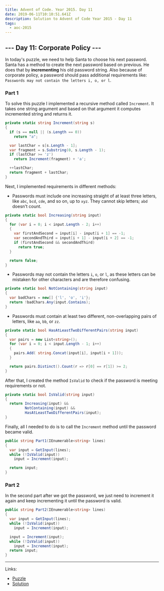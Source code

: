 ```yaml
---
title: Advent of Code. Year 2015. Day 11
date: 2019-06-11T10:10:51.641Z
description: Solution to Advent of Code Year 2015 - Day 11
tags:
  - aoc-2015
---
```

## --- Day 11: Corporate Policy ---

In today's puzzle, we need to help Santa to choose his next password. Santa has a method to create the next password based on previous. He does that by **incrementing** his old password string. Also because of corporate policy, a password should pass additional requirements like: `Passwords may not contain the letters i, o, or l`.

### Part 1

To solve this puzzle I implemented a recursive method called `Increment`. It takes one string argument and based on that argument it computes incremented string and returns it.

```csharp
private static string Increment(string s)
{
  if (s == null || (s.Length == 0))
    return "a";

  var lastChar = s[s.Length - 1];
  var fragment = s.Substring(0, s.Length - 1);
  if (lastChar >= 'z')
    return Increment(fragment) + 'a';

  ++lastChar;
  return fragment + lastChar;
}
```

Next, I implemented requirements in different methods:

- Passwords must include one increasing straight of at least three letters, like `abc`, `bcd`, `cde`, and so on, up to `xyz`. They cannot skip letters; `abd` doesn't count.

```csharp
private static bool Increasing(string input)
{
  for (var i = 0; i < input.Length - 2; i++)
  {
    var firstAndSecond = input[i] - input[i + 1] == -1;
    var secondAndThird = input[i + 1] - input[i + 2] == -1;
    if (firstAndSecond && secondAndThird)
      return true;
  }

  return false;
}
```

- Passwords may not contain the letters `i`, `o`, or `l`, as these letters can be mistaken for other characters and are therefore confusing.

```csharp
private static bool NotContaining(string input)
{
  var badChars = new[] {'l', 'o', 'i'};
  return !badChars.Any(input.Contains);
}
```

- Passwords must contain at least two different, non-overlapping pairs of letters, like `aa`, `bb`, or `zz`.

```csharp
private static bool HasAtLeastTwoDifferentPairs(string input)
{
  var pairs = new List<string>();
  for (var i = 0; i < input.Length - 1; i++)
  {
    pairs.Add( string.Concat(input[i], input[i + 1]));
  }

  return pairs.Distinct().Count(r => r[0] == r[1]) >= 2;
}
```

After that, I created the method `IsValid` to check if the password is meeting requirements or not.

```csharp
private static bool IsValid(string input)
{
  return Increasing(input) &&
         NotContaining(input) &&
         HasAtLeastTwoDifferentPairs(input);
}
```

Finally, all I needed to do is to call the `Increment` method until the password became valid.

```csharp
public string Part1(IEnumerable<string> lines)
{
  var input = GetInput(lines);
  while (!IsValid(input))
    input = Increment(input);

  return input;
}
```

### Part 2

In the second part after we got the password, we just need to increment it again and keep incrementing it until the password is valid.

```csharp
public string Part2(IEnumerable<string> lines)
{
  var input = GetInput(lines);
  while (!IsValid(input))
    input = Increment(input);

  input = Increment(input);
  while (!IsValid(input))
    input = Increment(input);
  return input;
}
```

- - -

Links:
* [Puzzle](https://adventofcode.com/2015/day/11)
* [Solution](https://github.com/PDmatrix/advent-of-code/tree/master/CSharp/Solutions/2015/11)

